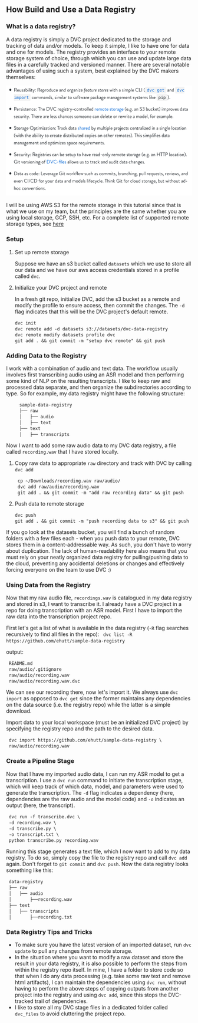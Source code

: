 ## How Build and Use a Data Registry 

### What is a data registry? 
A data registry is simply a DVC project dedicated to the storage and tracking of data and/or models. To keep it simple, I like to have one for data 
and one for models. The registry provides an interface to your remote storage system of choice, through which you can use and update 
large data files in a carefully tracked and versioned manner. There are several notable advantages of using such a system, best explained by the DVC makers themselves:

![alt text](images/dataregistry.png)

I will be using AWS S3 for the remote storage in this tutorial since that is what we use on my team, but the principles are the same
whether you are using local storage, GCP, SSH, etc. For a complete list of supported remote storage types, see [here](https://dvc.org/doc/command-reference/remote/add)

### Setup 
1. Set up remote storage 
    
      Suppose we have an s3 bucket called `datasets` which we use to store all our data and we have our aws access credentials stored in a profile called `dvc`.
2. Initialize your DVC project and remote
    
    In a fresh git repo, initialize DVC, add the s3 bucket as a remote and modify the profile to ensure access, then commit
    the changes. The `-d` flag indicates that this will be the DVC project's default remote. 
    
    ``` 
    dvc init
    dvc remote add -d datasets s3://datasets/dvc-data-registry
    dvc remote modify datasets profile dvc
    git add . && git commit -m "setup dvc remote" && git push
    ```


### Adding Data to the Registry 

I work with a combination of audio and text data. The workflow usually involves first
transcribing audio using an ASR model and then performing some kind of NLP on the resulting transcripts. 
I like to keep raw and processed data separate, and then organize the subdirectories according to type. So for example, my data registry might 
have the following structure: 

   ```
        sample-data-registry
        ├── raw
        │   ├── audio
        │   ├── text
        ├── text
        │   ├── transcripts
   ```

Now I want to add some raw audio data to my DVC data registry, a file called `recording.wav` that I have stored locally. 

1. Copy raw data to appropriate `raw` directory and track with DVC by calling `dvc add` 
    
   ``` 
    cp ~/Downloads/recording.wav raw/audio/
    dvc add raw/audio/recording.wav
    git add . && git commit -m "add raw recording data" && git push
    ```

2. Push data to remote storage 

    ``` 
    dvc push 
    git add . && git commit -m "push recording data to s3" && git push 
    ```

If you go look at the datasets bucket, you will find a bunch of random folders with a few files each - when you push data 
to your remote, DVC stores them in a content-addressable way. As such, you don't have to worry about duplication. The lack of 
human-readability here also means that you must rely on your neatly organized data registry for pulling/pushing data to the cloud, 
preventing any accidental deletions or changes and effectively forcing everyone on the team to use DVC :)  

### Using Data from the Registry 

Now that my raw audio file, `recordings.wav` is catalogued in my data registry and stored in s3, I want to transcribe it. 
I already have a DVC project in a repo for doing transcription with an ASR model. First I have to import the raw data into 
the transcription project repo. 

First let's get a list of what is available in the data registry (`-R` flag searches recursively to find all files in the repo): 
    ``` 
    dvc list -R https://github.com/ehutt/sample-data-registry
    ``` 
    
   output: 
   
   ```
    README.md
    raw/audio/.gitignore
    raw/audio/recording.wav
    raw/audio/recording.wav.dvc
   ```
We can see our recording there, now let's import it. We always use `dvc import` as opposed to `dvc get` since the former maintains any dependencies on the data source (i.e. the registry repo) while the latter is a simple download. 

Import data to your local workspace (must be an initialized DVC project) by specifying the registry repo and the 
path to the desired data.

   ``` 
    dvc import https://github.com/ehutt/sample-data-registry \
    raw/audio/recording.wav
   ```

### Create a Pipeline Stage

Now that I have my imported audio data, I can run my ASR model to get a transcription. I use a `dvc run` command to initiate
the transcription stage, which will keep track of which data, model, and parameters were used to generate the transcription. The `-d` flag
indicates a dependency (here, dependencies are the raw audio and the model code) and `-o` indicates an output (here, the transcript).
    
   ``` 
    dvc run -f transcribe.dvc \
    -d recording.wav \
    -d transcribe.py \
    -o transcript.txt \
    python transcribe.py recording.wav 
   ```
Running this stage generates a text file, which I now want to add to my data registry. To do so, simply copy the file 
to the registry repo and call `dvc add` again. Don't forget to `git commit` and `dvc push`. Now the data registry looks something like this: 

   ```
    data-registry
    ├── raw
    │   ├── audio
    │       ├──recording.wav
    ├── text
    │   ├── transcripts
    │       ├──recording.txt     
   ```

### Data Registry Tips and Tricks 

* To make sure you have the latest version of an imported dataset, run `dvc update` to pull any changes from remote storage.
* In the situation where you want to modify a raw dataset and store the result in your data registry, it is also possible 
to perform the steps from within the registry repo itself. In mine, I have a folder to store code so that when I do any data processing 
(e.g. take some raw text and remove html artifacts), I can maintain the dependencies using `dvc run`, without having to 
perform the above steps of copying outputs from another project into the registry and using `dvc add`, since this stops the 
DVC-tracked trail of dependencies. 
* I like to store all my DVC stage files in a dedicated folder called `dvc_files` to avoid cluttering the project repo. 
